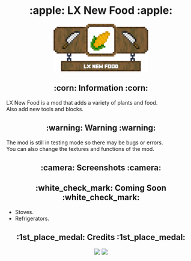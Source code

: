 <h1 align="center">:apple: LX New Food :apple:</h1>
<div align="center"><img src="/img/banner_lx_nf_hd.png" width="50%"></div>
<h2 align="center">:corn: Information :corn:</h2>
<p align="left">
LX New Food is a mod that adds a variety of plants and food.<br>
Also add new tools and blocks.<br>
</p>
<h2 align="center">:warning: Warning :warning:</h2>
<p align="left">
The mod is still in testing mode so there may be bugs or errors.<br>
You can also change the textures and functions of the mod.<br>
</p>
<h2 align="center">:camera: Screenshots :camera:</h2>
<h2 align="center">:white_check_mark: Coming Soon :white_check_mark:</h2>
<ul>
<li>Stoves.</li>
<li>Refrigerators.</li>
</ul>
<h2 align="center">:1st_place_medal: Credits :1st_place_medal:</h2>
<div align="center">
<a href="https://www.blockbench.net"><img src="https://www.blockbench.net/images/logos/blockbench_logo_text.png](https://www.blockbench.net/_nuxt/dc80fd589cb46f0c5235e44375841ab2.svg" width="25%"></a>
<a href="https://mcreator.net"><img src="https://mcreator.net/themes/mcreator/logo.svg" width="25%"></a>
</div>

